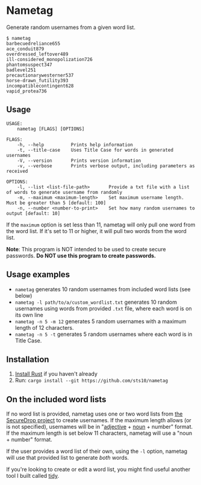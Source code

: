 # Nametag

Generate random usernames from a given word list.

```text
$ nametag
barbecuedreliance655
ace_conduit879
overdressed_leftover489
ill-considered_monopolization726
phantomsuspect347
badlevel251
precautionarywesterner537
horse-drawn_futility393
incompatiblecontingent628
vapid_protea736
```

## Usage

```text
USAGE:
    nametag [FLAGS] [OPTIONS]

FLAGS:
    -h, --help          Prints help information
    -t, --title-case    Uses Title Case for words in generated usernames
    -V, --version       Prints version information
    -v, --verbose       Prints verbose output, including parameters as received

OPTIONS:
    -l, --list <list-file-path>       Provide a txt file with a list of words to generate username from randomly
    -m, --maximum <maximum-length>    Set maximum username length. Must be greater than 5 [default: 100]
    -n, --number <number-to-print>    Set how many random usernames to output [default: 10]
```

If the `maximum` option is set less than 11, nametag will only pull one word from the word list. If it's set to 11 or higher, it will pull two words from the word list.

**Note**: This program is NOT intended to be used to create secure passwords. **Do NOT use this program to create passwords.**

## Usage examples

- `nametag` generates 10 random usernames from included word lists (see below)
- `nametag -l path/to/a/custom_wordlist.txt` generates 10 random usernames using words from provided `.txt` file, where each word is on its own line
- `nametag -n 5 -m 12` generates 5 random usernames with a maximum length of 12 characters.
- `nametag -n 5 -t` generates 5 random usernames where each word is in Title Case.

## Installation

1. [Install Rust](https://www.rust-lang.org/tools/install) if you haven't already
2. Run: `cargo install --git https://github.com/sts10/nametag`

## On the included word lists

If no word list is provided, nametag uses one or two word lists from [the SecureDrop project](https://github.com/freedomofpress/securedrop/) to create usernames. If the maximum length allows (or is not specified), usernames will be in "[adjective](https://github.com/freedomofpress/securedrop/blob/develop/securedrop/dictionaries/adjectives.txt) + [noun](https://github.com/freedomofpress/securedrop/blob/develop/securedrop/dictionaries/nouns.txt) + number" format. If the maximum length is set below 11 characters, nametag will use a "noun + number" format.

If the user provides a word list of their own, using the `-l` option, nametag will use that provided list to generate _both_ words. 

If you're looking to create or edit a word list, you might find useful another tool I built called [tidy](https://github.com/sts10/tidy).
